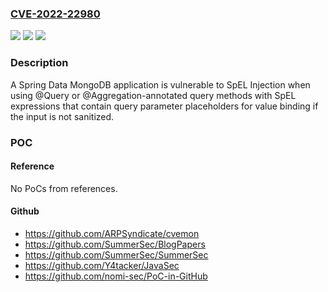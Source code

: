 ### [CVE-2022-22980](https://cve.mitre.org/cgi-bin/cvename.cgi?name=CVE-2022-22980)
![](https://img.shields.io/static/v1?label=Product&message=Spring%20Data%20MongoDB&color=blue)
![](https://img.shields.io/static/v1?label=Version&message=n%2Fa&color=blue)
![](https://img.shields.io/static/v1?label=Vulnerability&message=Spring%20Data%20MongoDB%20SpEL%20Expression%20injection%20vulnerability%20through%20annotated%20repository%20query%20methods&color=brighgreen)

### Description

A Spring Data MongoDB application is vulnerable to SpEL Injection when using @Query or @Aggregation-annotated query methods with SpEL expressions that contain query parameter placeholders for value binding if the input is not sanitized.

### POC

#### Reference
No PoCs from references.

#### Github
- https://github.com/ARPSyndicate/cvemon
- https://github.com/SummerSec/BlogPapers
- https://github.com/SummerSec/SummerSec
- https://github.com/Y4tacker/JavaSec
- https://github.com/nomi-sec/PoC-in-GitHub

